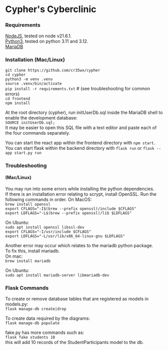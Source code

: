# Cypher's Cyberclinic 

### Requirements
[NodeJS](https://nodejs.org/en), tested on node v21.6.1.  
[Python3](https://www.python.org/downloads/), tested on python 3.11 and 3.12.  
[MariaDB](https://mariadb.org/)  
### Installation (Mac/Linux)
`git clone https://github.com/cr35wx/cypher`  
`cd cypher`  
`python3 -m venv .venv`  
`source .venv/bin/activate`  
`pip install -r requirements.txt`  # (see troubleshooting for common errors)  
`cd frontend`  
`npm install`  

At the root directory (cypher), run initUserDb.sql inside the MariaDB shell to enable the development database:  
`SOURCE initUserDb.sql;`  
It may be easier to open this SQL file with a text editor and paste each of the four commands separately.

You can start the react app within the frontend directory with `npm start`.  
You can start flask within the backend directory with  `flask run` or `flask --app start.py run`

### Troubleshooting
#### (Mac/Linux)  
You may run into some errors while installing the python dependencies.  
If there is an installation error relating to scrypt, install OpenSSL. Run the following commands in order.
On MacOS:  
`brew install openssl`  
`export CFLAGS="-I$(brew --prefix openssl)/include $CFLAGS"`  
`export LDFLAGS="-L$(brew --prefix openssl)/lib $LDFLAGS"`  

On Ubuntu:  
`sudo apt install openssl libssl-dev`  
`export CFLAGS="-I/usr/include $CFLAGS"`  
`export LDFLAGS="-L/usr/lib/x86_64-linux-gnu $LDFLAGS"`  


Another error may occur which relates to the mariadb python package.  
To fix this, install mariadb.  
On mac:  
`brew install mariadb`  

On Ubuntu:  
`sudo apt install mariadb-server libmariadb-dev`  


### Flask Commands
To create or remove database tables that are registered as models in models.py:  
`flask manage-db create|drop`  

To create data required by the diagrams:  
`flask manage-db populate`  

fake.py has more commands such as:  
`flask fake students 10`  
this will add 10 records of the StudentParticipants model to the db.  
